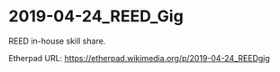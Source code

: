 # 2019-04-24_REED_Gig
REED in-house skill share.

Etherpad URL: https://etherpad.wikimedia.org/p/2019-04-24_REEDgig

